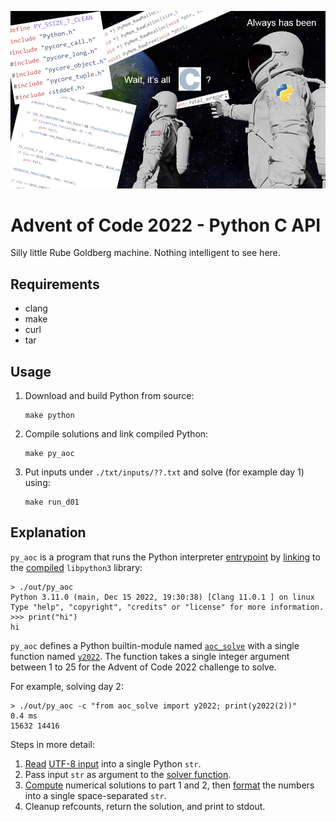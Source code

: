 ![](./haha.png)

# Advent of Code 2022 - Python C API

Silly little Rube Goldberg machine.
Nothing intelligent to see here.

## Requirements

- clang
- make
- curl
- tar

## Usage

1. Download and build Python from source:
    ```
    make python
    ```
2. Compile solutions and link compiled Python:
    ```
    make py_aoc
    ```
3. Put inputs under `./txt/inputs/??.txt` and solve (for example day 1) using:
    ```
    make run_d01
    ```

## Explanation

`py_aoc` is a program that runs the Python interpreter [entrypoint](./include/solutions_module.h#L231) by [linking](./Makefile#L26) to the [compiled](./Makefile#L53-L57) `libpython3` library:
```
> ./out/py_aoc
Python 3.11.0 (main, Dec 15 2022, 19:30:38) [Clang 11.0.1 ] on linux
Type "help", "copyright", "credits" or "license" for more information.
>>> print("hi")
hi
```

`py_aoc` defines a Python builtin-module named [`aoc_solve`](./include/solutions_module.h#L151-L157) with a single function named [`y2022`](./include/solutions_module.h#L135-L140).
The function takes a single integer argument between 1 to 25 for the Advent of Code 2022 challenge to solve.

For example, solving day 2:
```
> ./out/py_aoc -c "from aoc_solve import y2022; print(y2022(2))"
0.4 ms
15632 14416
```

Steps in more detail:
1. [Read](./include/solutions_module.h#L103) [UTF-8 input](./txt/input/01.txt) into a single Python `str`.
2. Pass input `str` as argument to the [solver function](./include/solutions_module.h#L35:L36).
3. [Compute](./include/d02.h#L9) numerical solutions to part 1 and 2, then [format](./include/d02.h#L58) the numbers into a single space-separated `str`.
4. Cleanup refcounts, return the solution, and print to stdout.
